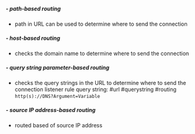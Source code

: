 ##### - path-based routing
*   path in URL can be used to determine where to send the connection
##### - host-based routing
*   checks the domain name to determine where to send the connection
##### - query string parameter-based routing 
*   checks the query strings in the URL to determine where to send the connection
listener rule query string: #url #querystring #routing
`http(s)://DNS?Argument=Variable`
##### - source IP address-based routing
*  routed based of source IP address